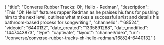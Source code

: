 {
    "title": "Converse Rubber Tracks: Oh, Hello - Redman",
    "description": "This \"Oh Hello\" features rapper Redman as he praises his fans for pushing him to the next level, outlines what makes a successful artist and details his bathroom-based process for songwriting.",
    "channelid": "168524",
    "videoid": "6440132",
    "date_created": "1335891288",
    "date_modified": "1447443873",
    "type": "captivate",
    "layout": "channelVideo",
    "url": "\/converse\/converse-rubber-tracks-oh-hello-redman\/168524-6440132"
}